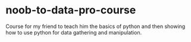 # noob-to-data-pro-course
Course for my friend to teach him the basics of python and then showing how to use python for data gathering and manipulation.
